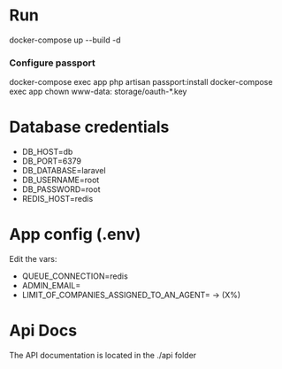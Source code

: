 # Run
docker-compose up --build -d

### Configure passport
docker-compose exec app php artisan passport:install
docker-compose exec app chown www-data: storage/oauth-*.key

# Database credentials
- DB_HOST=db
- DB_PORT=6379
- DB_DATABASE=laravel
- DB_USERNAME=root
- DB_PASSWORD=root
- REDIS_HOST=redis

# App config (.env)
Edit the vars:

- QUEUE_CONNECTION=redis
- ADMIN_EMAIL=
- LIMIT_OF_COMPANIES_ASSIGNED_TO_AN_AGENT= -> (X%)


# Api Docs
The API documentation is located in the ./api folder
